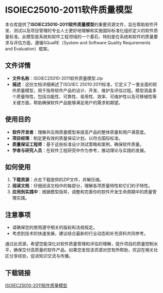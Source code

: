 # ISOIEC25010-2011软件质量模型

本仓库提供了**ISOIEC25010-2011软件质量模型**的重要资源文件，旨在帮助软件开发、测试以及项目管理的专业人士更好地理解和实施国际标准化组织定义的软件质量标准。此模型是系统和软件工程领域的一个基石，特别是在系统和软件的质量要求与评估方面，遵循SQuaRE（System and Software Quality Requirements and Evaluation）框架。

## 文件详情

- **文件名称**：ISOIEC25010-2011软件质量模型.zip
- **描述**：这份文档详细阐述了ISO/IEC 25010:2011标准，它定义了一套全面的软件质量模型，用于指导软件产品的设计、开发、维护及评估过程。模型涵盖多个质量特性，包括功能性、可靠性、易用性、效率、可维护性以及可移植性等关键方面，帮助确保软件产品能够满足用户的需求和期望。

## 使用目的

- **软件开发者**：理解并应用质量模型来提高产品的整体质量和用户满意度。
- **项目经理**：制定更有效的质量保证计划，以符合国际标准。
- **质量保证工程师**：基于这些标准设计测试策略和案例，确保软件质量。
- **学者与研究人员**：在软件工程研究中作为参考，推动理论与实践的发展。

## 如何使用

1. **下载资源**：点击下载提供的ZIP文件，并解压缩。
2. **阅读文档**：仔细阅读文档中的每部分，理解各项质量特性和它们的子特性。
3. **应用到实践中**：根据模型指导，调整和完善你的软件开发生命周期中的质量管理实践。

## 注意事项

- 请确保您的使用遵守相关的版权和法规规定。
- 考虑到技术的快速发展，建议结合最新的行业动态和补充资料共同参考。

通过此资源，希望您能深化对软件质量管理和评估的理解，提升项目的质量控制水平，确保交付高质量的软件产品。如果您发现该资源对您有所帮助，欢迎在相关社区分享经验，促进知识交流与传播。

## 下载链接

[ISOIEC25010-2011软件质量模型](https://pan.quark.cn/s/ba89d55dd025)